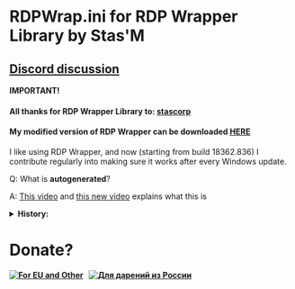 # RDPWrap.ini for RDP Wrapper Library by Stas'M

## [Discord discussion](https://discord.gg/N27yFftWP3)
  
<b>IMPORTANT!</b>
  
#### All thanks for RDP Wrapper Library to: [stascorp](https://github.com/stascorp/rdpwrap)
  
#### My modified version of RDP Wrapper can be downloaded [HERE](https://github.com/sebaxakerhtc/rdpwrap/releases)

I like using RDP Wrapper, and now (starting from build 18362.836) I contribute regularly into making sure it works after every Windows update.

Q: What is <b>autogenerated</b>?

A: [This video](https://youtu.be/7ZjgehDztBQ) and [this new video](https://youtu.be/ThWf9B-D_5U) explains what this is

<details>
<summary><b>History:</b></summary>
<p>23.02.2023: added support for <b>22000.1641</b>. С днём защитников отечества!
<p>22.02.2023: added support for <b>19041.2673_x64</b>
<p>19.02.2023: added support for <b>19041.2670_x64</b>
<p>16.02.2023: added support for <b>20348.1547_x64</b> and <b>25300.1000</b>
<p>10.02.2023: added support for <b>25295.1000</b>
<p>06.02.2023: added support for <b>25290.1000</b>
<p>27.01.2023: added support for <b>25284.1000</b> and <b>20348.1</b>
<p>24.01.2023: added support for <b>25281.1000</b>
<p>19.01.2023: added support for <b>19041.1947_x64</b>
<p>16.01.2023: added support for <b>25276.1000</b> and <b>6.1.7601.25757_x86</b>
<p>11.01.2023: added support for <b>14393.5582_x86</b>
<p>06.01.2023: added support for <b>17763.3650_x86</b> and <b>25272.1000</b>
<p>15.12.2022: added support for <b>25267.1000</b>
<p>14.12.2022: added support for <b>14393.5582_x64</b> and <b>25262.1000</b>
<p>02.12.2022: added support for <b>19101.1120_x64</b>
<p>29.11.2022: added support for <b>25252.1000</b>
<p>24.11.2022: added support for <b>20348.1311_x64</b>
<p>19.11.2022: added support for <b>25246.1001</b> and <b>25247.1000</b>
<p>14.11.2022: added support for <b>14393.5127_x86</b>
<p>09.11.2022: added support for <b>17763.3650_x64</b>
<p>02.11.2022: added support for <b>25236.1000</b>
<p>28.10.2022: added support for <b>25231.1000</b>
<p>20.10.2022: added support for <b>25227.1000</b>
<p>07.10.2022: added support for <b>25217.1000</b> and <b>1000 stars!</b>
<p>02.10.2022: added support for <b>22621.608</b>
<p>30.09.2022: added support for <b>25211.1001</b>
<p>29.09.2022: added support for <b>19101.1112_x64</b>
<p>26.09.2022: added support for <b>20348.1070</b> and <b>19041.2075_x86</b>
<p>23.09.2022: added support for <b>17763.3469_x64</b>, <b>25110.1000</b> and <b>25206.1000</b>
<p>21.09.2022: added support for <b>19041.2075_x64</b> and <b>22000.1042</b>
<p>15.09.2022: added support for <b>25201.1000</b>
<p>10.09.2022: added support for <b>25197.1000</b>
<p>02.09.2022: added support for <b>25193.1000</b>
<p>30.08.2022: added support for <b>19041.1949_x86</b>
<p>27.08.2022: added support for <b>19041.1949_x64</b>
<p>25.08.2022: added support for <b>25188.1000</b>
<p>18.08.2022: added support for <b>25182.1000</b> and <b>20348.946 (Server 2022)</b>
<p>12.08.2022: added support for <b>25179.1000</b>
<p>04.08.2022: added support for <b>25174.1000</b>
<p>01.08.2022: added support for <b>22621.317</b>
<p>29.07.2022: added support for <b>25169.1000</b>
<p>25.07.2022: added support for <b>17763.3232_x64</b>
<p>23.07.2022: added support for <b>22621.436</b>
<p>21.07.2022: added support for <b>20348.859</b> and <b>25163.1000</b>
<p>15.07.2022: added support for <b>25158.1000</b>
<p>02.07.2022: added support for <b>25151.1000</b>
<p>25.06.2022: added support for <b>17763.3113</b>
<p>23.06.2022: added support for <b>25145.1000</b>
<p>16.06.2022: added support for <b>25140.1000</b>
<p>15.06.2022: added support for <b>25136.1000</b> and <b>14393.5127_x64</b>
<p>04.06.2022: added support for <b>25131.1000</b>
<p>03.06.2022: added support for <b>19041.1741</b>
<p>31.05.2022: added support for <b>19041.1737_x64</b>
<p>30.05.2022: added support for <b>19041.1739_x64</b>
<p>27.05.2022: added support for <b>17763.2989_x64</b>, <b>20348.740</b> and <b>25126.1000</b>
<p>25.05.2022: added support for <b>22000.708</b>
<p>23.05.2022: added support for <b>17763.2931</b>
<p>20.05.2022: added support for <b>25120.1000</b>
<p>13.05.2022: added support for <b>25115.1000</b> and <b>22621.1</b>
<p>11.05.2022: added support for <b>22000.653</b>
<p>09.05.2022: added support for <b>19041.1202_x86</b>
<p>08.05.2022: added support for <b>22616.1</b>
<p>02.05.2022: added support for <b>22610.1</b>
<p>29.04.2022: added support for <b>20348.681</b> and <b>19041.1682_x86</b>
<p>26.04.2022: added support for <b>19041.1682_x64</b> and <b>22000.652</b>
<p>19.04.2022: added support for <b>19041.1679_x64</b>
<p>14.04.2022: added support for <b>22598.1</b>
<p>07.04.2022: added support for <b>22593.1</b>
<p>27.03.2022: added support for <b>20348.617_x64</b> and <b>19041.1620_x86</b>
<p>24.03.2022: added support for <b>22581.1</b>
<p>23.03.2022: added support for <b>19041.1618_x64</b>
<p>21.03.2022: added support for <b>22579.1</b>
<p>15.03.2022: added support for <b>19041.1618_x64 no PDB</b>
<p>10.03.2022: added support for <b>22572.1</b> and <b>18362.2158_x64</b>
<p>07.03.2022: added support for <b>22567.1</b>
<p>25.02.2022: added support for <b>22563.1</b>
<p>18.02.2022: added support for <b>22557.1</b>
<p>17.02.2022: added support for <b>17763.2628_x64</b>
<p>16.02.2022: added support for <b>19041.1566_x64</b>, <b>19041.1561_x86</b> and <b>19041.1566_x86</b>
<p>14.02.2022: added support for <b>19041.1561_x64</b>
<p>06.02.2022: added support for <b>19041.1503_x86</b>
<p>01.02.2022: added support for <b>20348.502 Server 2022</b>
<p>29.01.2022: added support for <b>22543.1000 Insider Preview</b>
<p>26.01.2022: added support for <b>19041.1503_x64</b> and <b>22000.469</b>
<p>21.01.2022: added support for <b>19041.1381_x64</b> and <b>19041.1499_x64</b>
<p>20.01.2022: added support for <b>22538.1000 Insider Preview</b>
<p>18.01.2022: added support for <b>22000.466</b>
<p>13.01.2022: added support for <b>22533.1000</b>
<p>07.01.2022: added support for <b>22526.1000</b>
<p>17.12.2021: added support for <b>22523.1000</b>
<p>13.12.2021: added support for <b>19041.1387_x86</b>
<p>09.12.2021: added support for <b>22518.1000</b>
<p>03.12.2021: added support for <b>22509.1000</b> and <b>19041.84_x86 o_O - thanks to @Mixer from Discord discussion </b>
<p>28.11.2021: added support for <b>20348.380_x64</b>
<p>23.11.2021: added support for <b>19041.1387_x64</b>
<p>19.11.2021: added support for <b>22504.1000_x64</b> and <b>19041.1379_x64</b>
<p>18.11.2021: added support for <b>7601.25757_x64</b>
<p>17.11.2021: added support for <b>9200.23509_x64</b>
<p>16.11.2021: added support for <b>9600.20165_x86</b>
<p>14.11.2021: added support for <b>17738.1000_x64</b>, <b>17746.1000_x64</b> and <b>18252.1000_x64</b>
<p>13.11.2021: added support for <b>9600.20165_x64</b>
<p>12.11.2021: added support for <b>22499.1000</b>
<p>11.11.2021: added support for <b>14393.4770 (x64)</b>, <b>20348.350 (x64)</b>, <b>18362.1916 (x64), <b>10240.19119 (x64) and <b>17763.2300 (x86/x64)</b>
<p>10.11.2021: added support for <b>19041.1319</b>, <b>19041.1348 (x86/x64)</b>, <b>22000.318</b> and <b>22494.1000</b>
<p>31.10.2021: added support for <b>19041.1320 (x86)</b> and <b>22489.1000</b>
<p>29.10.2021: added support for (x86) <b>17763.1971</b>, <b>17763.2213</b> and <b>17763.2268</b>
<p>27.10.2021: added support for <b>19041.1320</b>
<p>25.10.2021: added support for <b>22483.1000</b> Insider Preview
<p>24.10.2021: added support for <b>17763.2268</b>
<p>20.10.2021: added support for <b>19041.1</b>
<p>16.10.2021: added support for <b>22478.1000</b> Insider Preview
<p>15.10.2021: added support for <b>14393.4704</b>
<p>05.10.2021: added support for <b>22471.1000</b> Insider Preview
<p>01.10.2021: added support for <b>20348.261</b>
<p>30.09.2021: added support for <b>17763.1369</b>
<p>........................added support for <b>22468.1000</b> Insider Preview
<p>23.09.2021: added support for <b>17763.2213</b>
<p>........................added support for <b>22463.1000</b> Insider Preview
<p>18.09.2021: added support for <b>22458.1000</b> Insider Preview
<p>16.09.2021: added support for <b>22454.1000</b> Insider Preview
<p>........................added support for <b>18362.1766</b>
<p>06.09.2021: added support for <b>22449.1000</b> Insider Preview
<p>02.09.2021: added support for <b>19041.1202</b>
<p>27.08.2021: added support for <b>19041.1200</b>
<p>23.08.2021: added support for <b>20348.143</b>
<p>29.06.2021: added support for <b>22000.1</b> Insider Preview
<p>21.06.2021: added support for <b>18362.1533</b>
<p>18.06.2021: added support for <b>21996.1</b> Insider Preview
<p>19.06.2021: added support for <b>19041.1081</b>
<p>04.06.2021: added support for <b>21387.1</b> Insider Preview
<p>02.06.2021: added support for <b>21390.1</b> Insider Preview
<p>27.05.2021: added support for <b>17763.1971</b>
<p>23.05.2021: added support for <b>19041.1023</b>
<p>20.05.2021: added support for <b>21343.1000</b> Insider Preview
<p>15.05.2021: added support for <b>21382.1</b> Insider Preview
<p>11.05.2021: added support for <b>21376.1</b> Insider Preview
<p>03.05.2021: added support for <b>21370.1</b> Insider Preview
<p>29.04.2021: added support for <b>19041.964</b>
<p>23.04.2021: added support for <b>21359.1</b> Insider Preview
<p>20.04.2021: added support for <b>19041.962</b>
<p>06.04.2021: added support for <b>21313.1000</b> Insider Preview
<p>16.03.2021: added support for <b>21332.1000</b> Insider Preview
<p>04.02.2021: added support for <b>19041.789</b>
<p>02.02.2021: added support for <b>17134.1967</b>
<p>28.01.2021: added support for <b>21301.1000</b> Insider Preview
<p>23.01.2021: added support for <b>19041.782</b>
<p>22.01.2021: added support for <b>10240.18818</b>
<p>........................added support for <b>21296.1000</b> Insider Preview
<p>14.01.2021: added support for <b>21292.1000</b> Insider Preview
<p>........................added support for <b>17763.1697</b>
<p>........................added support for <b>14393.4169</b>
<p>13.01.2021: added support for <b>19041.746</b>
<p>........................added support for <b>18362.1316</b>
<p>08.01.2021: added support for <b>21286.1000</b> Insider Preview
<p>24.12.2020: added support for <b>20279.1</b> Insider Preview
<p>........................added support for <b>21277.1000</b> Insider Preview
<p>01.12.2020: added support for <b>19041.662</b>
<p>27.11.2020: added support for <b>20262.1</b> Insider Preview
<p>19.11.2020: added support for <b>20257.1</b> Insider Preview
<p>12.11.2020: added support for <b>20251.1</b> Insider Preview
<p>01.11.2020: added support for <b>20246.1</b> Insider Preview
<p>22.10.2020: added support for <b>20241.1000</b> Insider Preview
<p>16.10.2020: added support for <b>20236.1000</b> Insider Preview
<p>12.10.2020: added support for <b>20231.1000</b> Insider Preview
<p>03.10.2020: added support for <b>20226.1000</b> Insider Preview
<p>24.09.2020: added support for <b>20221.1000</b> Insider Preview
<p>17.09.2020: added support for <b>20215.1000</b> Insider Preview
<p>11.09.2020: added support for <b>20211.1000</b> Insider Preview
<p>04.09.2020: added support for <b>20206.1000</b> Insider Preview
<p>02.09.2020: added support for <b>18963.1000</b> Insider Preview
<p>27.08.2020: added support for <b>20201.1000</b> Insider Preview
<p>23.08.2020: added support for <b>20197.1000</b> Insider Preview
<p>13.08.2020: added support for <b>20190.1000</b> Insider Preview
<p>06.08.2020: added support for <b>20185.1000</b> Insider Preview
<p>31.07.2020: added support for <b>20180.1000</b> Insider Preview
<p>24.07.2020: added support for <b>20175.1000</b> Insider Preview
<p>16.07.2020: added support for <b>20170.1000</b> Insider Preview
<p>02.07.2020: added support for <b>20161.1000</b> Insider Preview
<p>25.06.2020: added support for <b>20152.1000</b> Insider Preview
<p>18.06.2020: added support for <b>20150.1000</b> Insider Preview
<p>11.06.2020: added support for <b>19613.1000</b> Insider Preview
<p>11.06.2020: added support for <b>19645.1</b> Insider Preview
<p>07.06.2020: added support for <b>19640.1</b> Insider Preview
<p>29.05.2020: added support for <b>19635.1</b> Insider Preview
<p>........................added support for <b>19619.1000</b> Insider Preview
<p>24.05.2020: added support for <b>19631.1</b> Insider Preview
<p>17.05.2020: added support for <b>19628.1</b> Insider Preview
<p>16.05.2020: added support for <b>19041.84</b>
</details>

# Donate?
[![For EU and Other](https://github.com/sebaxakerhtc/sebaxakerhtc.github.io/raw/master/images/paypal.png)](https://paypal.me/sebaxakerhtc) &nbsp; [![Для дарений из России](https://github.com/sebaxakerhtc/sebaxakerhtc.github.io/raw/master/images/yoomoney.png)](https://donate.stream/sebaxakerhtc)
